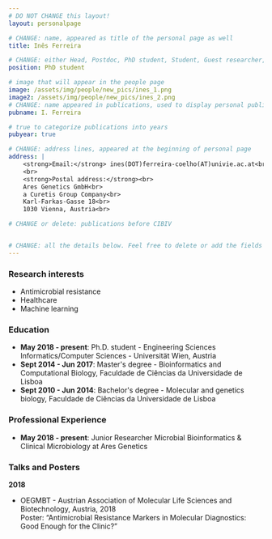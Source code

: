 ```yaml
---
# DO NOT CHANGE this layout!
layout: personalpage

# CHANGE: name, appeared as title of the personal page as well
title: Inês Ferreira

# CHANGE: either Head, Postdoc, PhD student, Student, Guest researcher, System administrator, or Secretery
position: PhD student

# image that will appear in the people page
image: /assets/img/people/new_pics/ines_1.png
image2: /assets/img/people/new_pics/ines_2.png
# CHANGE: name appeared in publications, used to display personal publications
pubname: I. Ferreira

# true to categorize publications into years
pubyear: true

# CHANGE: address lines, appeared at the beginning of personal page
address: |
    <strong>Email:</strong> ines(DOT)ferreira-coelho(AT)univie.ac.at<br>
    <br>
    <strong>Postal address:</strong><br>
    Ares Genetics GmbH<br>
    a Curetis Group Company<br>
    Karl-Farkas-Gasse 18<br>
    1030 Vienna, Austria<br>

# CHANGE or delete: publications before CIBIV


# CHANGE: all the details below. Feel free to delete or add the fields (e.g. Talks and Posters, Software)
---
```


### Research interests
<div class="hline"></div>

* Antimicrobial resistance
* Healthcare
* Machine learning

### Education
<div class="hline"></div>


* __May 2018 - present__: Ph.D. student - Engineering Sciences Informatics/Computer Sciences - Universität Wien, Austria
* __Sept 2014 - Jun 2017__: Master's degree - Bioinformatics and Computational Biology, Faculdade de Ciências da Universidade de Lisboa <br>
* __Sept 2010 - Jun 2014__: Bachelor's degree - Molecular and genetics biology, Faculdade de Ciências da Universidade de Lisboa <br>



### Professional Experience
<div class="hline"></div>

* __May 2018 - present__: Junior Researcher Microbial Bioinformatics & Clinical Microbiology at Ares Genetics <br>

### Talks and Posters
<div class="hline"></div>

__2018__
* OEGMBT - Austrian Association of Molecular Life Sciences and Biotechnology, Austria, 2018 <br>
Poster: “Antimicrobial Resistance Markers in Molecular Diagnostics: Good Enough for the Clinic?”
